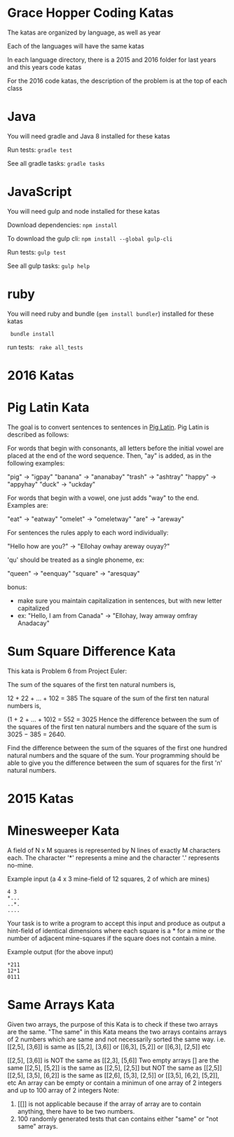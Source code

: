 # Grace Hopper Coding Katas

The katas are organized by language, as well as year

Each of the languages will have the same katas

In each language directory, there is a 2015 and 2016 folder for last years and this years code katas

For the 2016 code katas, the description of the problem is at the top of each class

# Java

You will need gradle and Java 8 installed for these katas

Run tests: ``` gradle test ```

See all gradle tasks: ``` gradle tasks ```

# JavaScript

You will need gulp and node installed for these katas

Download dependencies: ``` npm install ```

To download the gulp cli: ```npm install --global gulp-cli```

Run tests: ``` gulp test ```

See all gulp tasks: ``` gulp help ```

# ruby

You will need ruby and bundle (```gem install bundler```) installed for these katas

``` bundle install```

run tests: ``` rake all_tests```

# 2016 Katas

# Pig Latin Kata

The goal is to convert sentences to sentences in [Pig Latin](https://en.wikipedia.org/wiki/Pig_Latin). Pig Latin is described as follows:

For words that begin with consonants, all letters before the initial vowel are placed at the end of the word sequence. Then, "ay" is added, as in the following examples:

"pig" → "igpay"
"banana" → "ananabay"
"trash" → "ashtray"
"happy" → "appyhay"
"duck" → "uckday"

For words that begin with a vowel, one just adds "way" to the end. Examples are:

"eat" → "eatway"
"omelet" → "omeletway"
"are" → "areway"

For sentences the rules apply to each word individually:

"Hello how are you?" → "Ellohay owhay areway ouyay?"

'qu' should be treated as a single phoneme, ex:

"queen" → "eenquay"
"square" → "aresquay"

bonus:
  * make sure you maintain capitalization in sentences, but with new letter capitalized
  * ex: "Hello, I am from Canada" -> "Ellohay, Iway amway omfray Anadacay"

# Sum Square Difference Kata

This kata is Problem 6 from Project Euler:

The sum of the squares of the first ten natural numbers is,

12 + 22 + ... + 102 = 385
The square of the sum of the first ten natural numbers is,

(1 + 2 + ... + 10)2 = 552 = 3025
Hence the difference between the sum of the squares of the first ten natural numbers and the square of the sum is 3025 − 385 = 2640.

Find the difference between the sum of the squares of the first one hundred natural numbers and the square of the sum. Your programming should be able to give you the difference between the sum of squares for the first 'n' natural numbers.


# 2015 Katas

# Minesweeper Kata
A field of N x M squares is represented by N lines of
exactly M characters each. The character '*' represents
a mine and the character '.' represents no-mine.

Example input (a 4 x 3 mine-field of 12 squares, 2 of
which are mines)
```
4 3
*...
..*.
....
```

Your task is to write a program to accept this input and
produce as output a hint-field of identical dimensions
where each square is a * for a mine or the number of
adjacent mine-squares if the square does not contain a mine.

Example output (for the above input)
```
*211
12*1
0111
```

# Same Arrays Kata
Given two arrays, the purpose of this Kata is to check if these two arrays are the same. "The same" in this Kata means the two arrays contains arrays of 2 numbers which are same and not necessarily sorted the same way. i.e. [[2,5], [3,6]] is same as [[5,2], [3,6]] or [[6,3], [5,2]] or [[6,3], [2,5]] etc

[[2,5], [3,6]] is NOT the same as [[2,3], [5,6]]
Two empty arrays [] are the same
[[2,5], [5,2]] is the same as [[2,5], [2,5]] but NOT the same as [[2,5]]
[[2,5], [3,5], [6,2]] is the same as [[2,6], [5,3], [2,5]] or [[3,5], [6,2], [5,2]], etc
An array can be empty or contain a minimun of one array of 2 integers and up to 100 array of 2 integers
Note:
1. [[]] is not applicable because if the array of array are to contain anything, there have to be two numbers.
2. 100 randomly generated tests that can contains either "same" or "not same" arrays.
